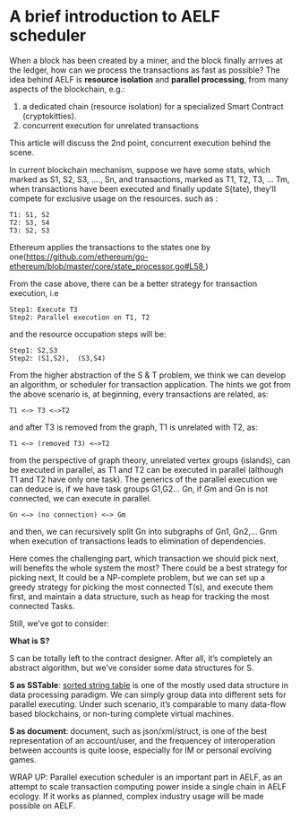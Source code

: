 # A brief introduction to AELF scheduler

When a block has been created by a miner, and the block finally arrives at the ledger, how can we process the transactions as fast as possible? The idea behind AELF is **resource isolation** and **parallel processing**, from many aspects of the blockchain, e.g.:

1.	a dedicated chain (resource isolation) for a specialized Smart Contract (cryptokitties).
2.	concurrent execution for unrelated transactions

This article will discuss the 2nd point, concurrent execution behind the scene.

In current blockchain mechanism, suppose we have some stats, which marked as S1, S2, S3, …., Sn, and transactions, marked as T1, T2, T3, … Tm, when transactions have been executed and finally update S(tate), they’ll compete for exclusive usage on the resources.
such as :

```
T1: S1, S2
T2: S3, S4
T3: S2, S3
```

Ethereum applies the transactions to the states one by one(https://github.com/ethereum/go-ethereum/blob/master/core/state_processor.go#L58 )

From the case above, there can be a better strategy for transaction execution, i.e

```
Step1: Execute T3 
Step2: Parallel execution on T1, T2
```

and the resource occupation steps will be:

```
Step1: S2,S3
Step2: (S1,S2),  (S3,S4)
```

From the higher abstraction of the S & T problem, we think we can develop an algorithm, or scheduler for transaction application.
The hints we got from the above scenario is, at beginning, every transactions are related, as:

`T1 <—> T3 <—>T2`

and after T3 is removed from the graph, T1 is unrelated with T2, as:

`T1 <—> (removed T3) <—>T2`

from the perspective of graph theory, unrelated vertex groups (islands), can be executed in parallel, as T1 and T2 can be executed in parallel (although T1 and T2 have only one task). The generics of the parallel execution we can deduce is, if we have task groups G1,G2… Gn, if Gm and Gn is not connected, we can execute in parallel.

`Gn <—> (no connection) <—> Gm`

and then, we can recursively split Gn into subgraphs of Gn1, Gn2,… Gnm when execution of transactions leads to elimination of dependencies.

Here comes the challenging part, which transaction we should pick next, will benefits the whole system the most? There could be a best strategy for picking next, It could be a NP-complete problem, but we can set up a greedy strategy for picking the most connected T(s), and execute them first, and maintain a data structure, such as heap for tracking the most connected Tasks.

Still, we’ve got to consider:

**What is S?**

S can be totally left to the contract designer. After all, it’s completely an abstract algorithm, but we’ve consider some data structures for S.

**S as SSTable**: [sorted string table](https://en.wikipedia.org/wiki/Bigtable) is one of the mostly used data structure in data processing paradigm. We can simply group data into different sets for parallel executing. Under such scenario, it’s comparable to many data-flow based blockchains, or non-turing complete virtual machines.

**S as document**: document, such as json/xml/struct, is one of the best representation of an account/user, and the frequencey of interoperation between accounts is quite loose, especially for IM or personal evolving games.

WRAP UP: Parallel execution scheduler is an important part in AELF, as an attempt to scale transaction computing power inside a single chain in AELF ecology. If it works as planned, complex industry usage will be made possible on AELF.


